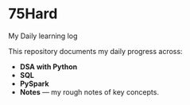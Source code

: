 # 75Hard
My Daily learning log

This repository documents my daily progress across:
- **DSA with Python** 
- **SQL** 
- **PySpark** 
- **Notes** — my rough notes of key concepts.
